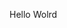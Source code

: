 Hello Wolrd































































































































































































































































































































































































































































































































































































































































































































































































































































































































































































































































































































































































































































































































































































































































































































































































































































































































































































































































































































































































































































































































































































































































































































































































































































































































































